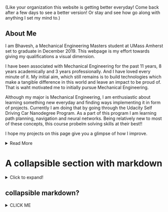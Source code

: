 (Like your organization this website is getting better everyday! Come back after a few days to see a better version! Or stay and see how go along with anything I set my mind to.)

## About Me

I am Bhavesh, a Mechanical Engineering Masters student at UMass Amherst set to graduate in December 2019. This webpage is my effort towards giving my qualifications a visual dimension.

I have been associated with Mechanical Engineering for the past 11 years, 8 years academically and 3 years professionally. And I have loved every minute of it. My initial aim, which still remains is to build technologies which make a tangible difference in this world and leave an impact to be proud of. That is waht motivated me to initially pursue Mechanical Engineering.

Although my major is Mechanical Engineering, I am enthusiastic about learning something new everyday and finding ways implementing it in form of projects. Currently I am doing that by going through the Udacity Self Driving Car Nanodegree Program. As a part of this program I am learning path planning, navigation and neural networks. Being relatively new to most of these concepts, this course probelm solving skills at their best!!

I hope my projects on this page give you a glimpse of how I improve.

<details>
  <summary>Read More</summary>
  
  ### Heading
  <br>
  I have underwent diverse coursework but with a common aim, to build efficient technologies. The mathematically rigorous coursework has ensured that I can apply my training to a diverse rage of projects. During my time at UMass Amherst I have focussed on identification and modelling of controllers.
  
  <br>
  As I head closer to my Graduation (December 2019), I am actively looking for opportunities to apply my skills. My ideal job would involve tasks with rigorous mathematical analysis.

</details>

# A collapsible section with markdown
<details>
  <summary>Click to expand!</summary>
  
  ## Heading
  1. A numbered
  2. list
     * With some
     * Sub bullets
</details>

## collapsible markdown?

<details><summary>CLICK ME</summary>
<p>

#### yes, even hidden code blocks!

</p>
</details>
